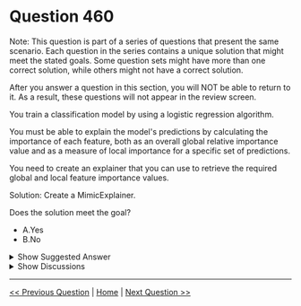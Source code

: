 # Question 460

Note: This question is part of a series of questions that present the same scenario. Each question in the series contains a unique solution that might meet the stated goals. Some question sets might have more than one correct solution, while others might not have a correct solution.

After you answer a question in this section, you will NOT be able to return to it. As a result, these questions will not appear in the review screen.

You train a classification model by using a logistic regression algorithm.

You must be able to explain the model's predictions by calculating the importance of each feature, both as an overall global relative importance value and as a measure of local importance for a specific set of predictions.

You need to create an explainer that you can use to retrieve the required global and local feature importance values.

Solution: Create a MimicExplainer.

Does the solution meet the goal?

- A.Yes
- B.No

<details>
  <summary>Show Suggested Answer</summary>

<strong>A</strong><br>

</details>

<details>
  <summary>Show Discussions</summary>

<blockquote><p><strong>OlivierM</strong> <code>(Mon 10 May 2021 13:47)</code> - <em>Upvotes: 36</em></p><p>Is this correct? The documentation explicitly says that PFIExplainer is the only explainer that does not support local importance</p></blockquote>
<blockquote><p><strong>chevyli</strong> <code>(Wed 08 Mar 2023 04:17)</code> - <em>Upvotes: 2</em></p><p>The solution is incorrect, nor its explanation</p></blockquote>
<blockquote><p><strong>shivaborusu</strong> <code>(Sat 15 May 2021 14:00)</code> - <em>Upvotes: 20</em></p><p>The answer is NO, there is no local explainer for PFI</p></blockquote>
<blockquote><p><strong>evangelist</strong> <code>(Mon 18 Nov 2024 04:08)</code> - <em>Upvotes: 1</em></p><p>How MimicExplainer works
MimicExplainer works by training a simple, interpretable model (such as linear regression, decision trees, etc.) to mimic the behavior of the original complex model. The core idea of ​​this method is:

Train a new model so that its output is as close as possible to the output of the original model.
Use this new model to explain the original model because the new model itself is easy to interpret.</p></blockquote>

<blockquote><p><strong>deyoz</strong> <code>(Thu 08 Aug 2024 00:50)</code> - <em>Upvotes: 1</em></p><p>I think answer is No because, a mimic explainer is used to help interpret decisions made my black box models such as ANN. The one in this case is logistic regression, which isn&#x27;t  considered blackbox. However, i am not sure why Mimic explainer cannot bed used in logistic regression?</p></blockquote>
<blockquote><p><strong>Beauterham</strong> <code>(Sat 15 Jun 2024 12:49)</code> - <em>Upvotes: 1</em></p><p>Answer is No
 You can pass global and local but only return 1 value.

Parameters
explanation_types
list[str]
Required
A list of strings representing types of explanations desired. Currently, &#x27;global&#x27; and &#x27;local&#x27; are supported. Both may be passed in at once; only one explanation will be returned.
https://learn.microsoft.com/en-us/python/api/azureml-interpret/azureml.interpret.mimic_wrapper.mimicwrapper?view=azure-ml-py</p></blockquote>

<blockquote><p><strong>VuTon2025</strong> <code>(Fri 03 Nov 2023 15:34)</code> - <em>Upvotes: 1</em></p><p>NO. The solution is  PIPEExplainer does not support local. Ref:
  https://learn.microsoft.com/en-us/training/modules/explain-machine-learning-models-with-azure-machine-learning/3-explainers</p></blockquote>
<blockquote><p><strong>phdykd</strong> <code>(Thu 24 Aug 2023 00:43)</code> - <em>Upvotes: 1</em></p><p>A  Yes</p></blockquote>
<blockquote><p><strong>therealola</strong> <code>(Sun 18 Dec 2022 02:51)</code> - <em>Upvotes: 2</em></p><p>On exam 18-06-22</p></blockquote>
<blockquote><p><strong>synapse</strong> <code>(Tue 13 Sep 2022 04:57)</code> - <em>Upvotes: 2</em></p><p>PFIExplainer is the only explainer that does not support local importance</p></blockquote>
<blockquote><p><strong>TheCyanideLancer</strong> <code>(Sat 16 Jul 2022 05:03)</code> - <em>Upvotes: 1</em></p><p>The Question is

Solution: Create a MimicExplainer.
Does the solution meet the goal?

Ans should be NO as PFIE does not support local feature importance</p></blockquote>

<blockquote><p><strong>dija123</strong> <code>(Tue 14 Jun 2022 17:32)</code> - <em>Upvotes: 6</em></p><p>The answer should be Yes for Mimicexplainer.</p></blockquote>
<blockquote><p><strong>JTWang</strong> <code>(Mon 24 Apr 2023 08:39)</code> - <em>Upvotes: 1</em></p><p>Only PFIeplainer can&#x27;t support local.</p></blockquote>
<blockquote><p><strong>thhvancouver</strong> <code>(Mon 31 Jan 2022 18:07)</code> - <em>Upvotes: 8</em></p><p>Examtopic: The comments for PFIExplainer is switched with that of Mimicexplainer...</p></blockquote>
<blockquote><p><strong>Geezee999</strong> <code>(Wed 02 Nov 2022 00:17)</code> - <em>Upvotes: 3</em></p><p>Thank you for clarifying this for me as I was almost confused</p></blockquote>
<blockquote><p><strong>VJPrakash</strong> <code>(Fri 28 Jan 2022 18:11)</code> - <em>Upvotes: 16</em></p><p>The answer should be YES.
The question is - does the solution(Create a Mimicexplainer work). 
Based on the documentation - both Mimic and tabular explainer will be able to explain global and local, feature importance

https://docs.microsoft.com/en-us/learn/modules/explain-machine-learning-models-with-azure-machine-learning/3-explainers</p></blockquote>

<blockquote><p><strong>Moshekwa</strong> <code>(Mon 31 Jan 2022 00:02)</code> - <em>Upvotes: 2</em></p><p>According to the documentation A is the answer</p></blockquote>
<blockquote><p><strong>YipingRuan</strong> <code>(Tue 25 Jan 2022 06:00)</code> - <em>Upvotes: 2</em></p><p>The question is??
Solution: Create a MimicExplainer.
Does the solution meet the goal?</p></blockquote>
<blockquote><p><strong>azurecert2021</strong> <code>(Sun 26 Dec 2021 19:39)</code> - <em>Upvotes: 4</em></p><p>answer should be No
Permutation Feature Importance (PFI) model explainer canonly be used to explain how strongly the features contribute to the prediction at the dataset level, itdoesn’t support evaluation of local importances.
Mimic Explainer can be used for interpreting both the global andlocal importance of features,
Tabular Explainer can be used for interpreting both the globaland local importance of features</p></blockquote>
<blockquote><p><strong>iamnagesh</strong> <code>(Fri 17 Dec 2021 11:18)</code> - <em>Upvotes: 2</em></p><p>https://docs.microsoft.com/en-us/learn/modules/explain-machine-learning-models-with-azure-machine-learning/3-explainers</p></blockquote>
<blockquote><p><strong>hachascloud</strong> <code>(Sat 31 Jul 2021 16:22)</code> - <em>Upvotes: 3</em></p><p>Anseer is NO. answers for this scenario are inverted</p></blockquote>

</details>

---

[<< Previous Question](question_459.md) | [Home](../index.md) | [Next Question >>](question_461.md)
